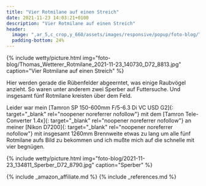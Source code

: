 ```yaml
---
title: "Vier Rotmilane auf einen Streich"
date: 2021-11-23 14:03:21+0100
description: "Vier Rotmilane auf einen Streich"
header:
  image: ",ar_5,c_crop,y_660/assets/images/responsive/popup/foto-blog/Thomas_Wetterer_Rotmilane_2021-11-23_140730_D72_8813.jpg"
  padding-bottom: 24%
---
```

{% include wetty/picture.html img="foto-blog/Thomas_Wetterer_Rotmilane_2021-11-23_140730_D72_8813.jpg" caption="Vier Rotmilane auf einen Streich" %}

Hier werden gerade die Rübenfelder abgeerntet, was einige Raubvögel anzieht. So waren unter anderem zwei Sperber auf Futtersuche. Und insgesamt fünf Rotmilane kreisten über dem Feld. 

Leider war mein [Tamron SP 150-600mm F/5-6.3 Di VC USD G2]{: target="_blank" rel="noopener noreferrer nofollow"} mit dem [Tamron Tele-Converter 1.4x]{: target="_blank" rel="noopener noreferrer nofollow"} an meiner [Nikon D7200]{: target="_blank" rel="noopener noreferrer nofollow"} mit insgesamt 1260mm Brennweite etwas zu lang um alle fünf Rotmilane aufs Bild zu bekommen und ich mußte mich auf die schnelle mit vier begnügen. 

{% include wetty/picture.html img="foto-blog/2021-11-23_134811_Sperber_D72_8790.jpg" caption="Sperber" %}

{% include _amazon_affiliate.md %}
{% include _references.md %}
